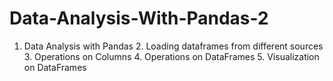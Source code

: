 # Data-Analysis-With-Pandas-2
1. Data Analysis with Pandas 2. Loading dataframes from different sources 3.  Operations on Columns 4. Operations on DataFrames 5. Visualization on DataFrames

